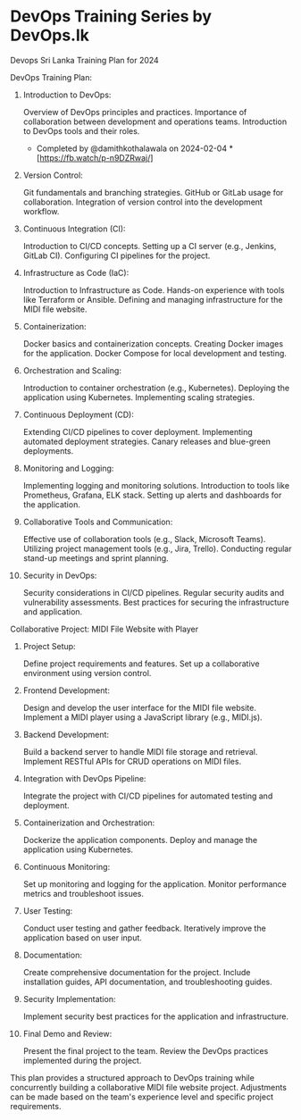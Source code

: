 # DevOps Training Series by DevOps.lk
Devops Sri Lanka Training Plan for 2024

DevOps Training Plan:
1. Introduction to DevOps:

    Overview of DevOps principles and practices.
    Importance of collaboration between development and operations teams.
    Introduction to DevOps tools and their roles.

    * Completed by @damithkothalawala on 2024-02-04 * [https://fb.watch/p-n9DZRwaj/]

3. Version Control:

    Git fundamentals and branching strategies.
    GitHub or GitLab usage for collaboration.
    Integration of version control into the development workflow.

4. Continuous Integration (CI):

    Introduction to CI/CD concepts.
    Setting up a CI server (e.g., Jenkins, GitLab CI).
    Configuring CI pipelines for the project.

5. Infrastructure as Code (IaC):

    Introduction to Infrastructure as Code.
    Hands-on experience with tools like Terraform or Ansible.
    Defining and managing infrastructure for the MIDI file website.

6. Containerization:

    Docker basics and containerization concepts.
    Creating Docker images for the application.
    Docker Compose for local development and testing.

7. Orchestration and Scaling:

    Introduction to container orchestration (e.g., Kubernetes).
    Deploying the application using Kubernetes.
    Implementing scaling strategies.

8. Continuous Deployment (CD):

    Extending CI/CD pipelines to cover deployment.
    Implementing automated deployment strategies.
    Canary releases and blue-green deployments.

9. Monitoring and Logging:

    Implementing logging and monitoring solutions.
    Introduction to tools like Prometheus, Grafana, ELK stack.
    Setting up alerts and dashboards for the application.

10. Collaborative Tools and Communication:

    Effective use of collaboration tools (e.g., Slack, Microsoft Teams).
    Utilizing project management tools (e.g., Jira, Trello).
    Conducting regular stand-up meetings and sprint planning.

11. Security in DevOps:

    Security considerations in CI/CD pipelines.
    Regular security audits and vulnerability assessments.
    Best practices for securing the infrastructure and application.

Collaborative Project: MIDI File Website with Player
1. Project Setup:

    Define project requirements and features.
    Set up a collaborative environment using version control.

2. Frontend Development:

    Design and develop the user interface for the MIDI file website.
    Implement a MIDI player using a JavaScript library (e.g., MIDI.js).

3. Backend Development:

    Build a backend server to handle MIDI file storage and retrieval.
    Implement RESTful APIs for CRUD operations on MIDI files.

4. Integration with DevOps Pipeline:

    Integrate the project with CI/CD pipelines for automated testing and deployment.

5. Containerization and Orchestration:

    Dockerize the application components.
    Deploy and manage the application using Kubernetes.

6. Continuous Monitoring:

    Set up monitoring and logging for the application.
    Monitor performance metrics and troubleshoot issues.

7. User Testing:

    Conduct user testing and gather feedback.
    Iteratively improve the application based on user input.

8. Documentation:

    Create comprehensive documentation for the project.
    Include installation guides, API documentation, and troubleshooting guides.

9. Security Implementation:

    Implement security best practices for the application and infrastructure.

10. Final Demo and Review:

    Present the final project to the team.
    Review the DevOps practices implemented during the project.

This plan provides a structured approach to DevOps training while concurrently building a collaborative MIDI file website project. Adjustments can be made based on the team's experience level and specific project requirements.
